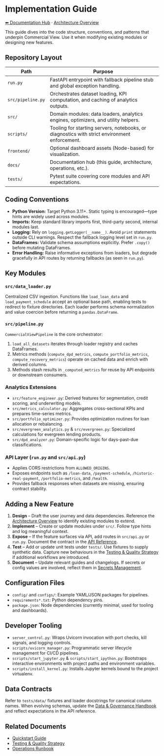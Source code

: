 # Implementation Guide

[⬅ Documentation Hub](index.md) · [Architecture Overview](architecture-overview.md)

This guide dives into the code structure, conventions, and patterns that underpin Commercial View. Use it when modifying existing modules or designing new features.

## Repository Layout

| Path | Purpose |
|------|---------|
| `run.py` | FastAPI entrypoint with fallback pipeline stub and global exception handling. |
| `src/pipeline.py` | Orchestrates dataset loading, KPI computation, and caching of analytics outputs. |
| `src/` | Domain modules: data loaders, analytics engines, optimizers, and utility helpers. |
| `scripts/` | Tooling for starting servers, notebooks, or diagnostics with strict environment enforcement. |
| `frontend/` | Optional dashboard assets (Node-based) for visualization. |
| `docs/` | Documentation hub (this guide, architecture, operations, etc.). |
| `tests/` | Pytest suite covering core modules and API expectations. |

## Coding Conventions

- **Python Version:** Target Python 3.11+. Static typing is encouraged—type hints are widely used across modules.
- **Imports:** Keep standard library imports first, third-party second, internal modules last.
- **Logging:** Rely on `logging.getLogger(__name__)`. Avoid `print` statements outside CLI warnings. Respect the fallback logging level set in `run.py`.
- **DataFrames:** Validate schema assumptions explicitly. Prefer `.copy()` before mutating DataFrames.
- **Error Handling:** Raise informative exceptions from loaders, but degrade gracefully in API routes by returning fallbacks (as seen in `run.py`).

## Key Modules

### `src/data_loader.py`

Centralized CSV ingestion. Functions like `load_loan_data` and `load_payment_schedule` accept an optional base path, enabling tests to redirect to fixture directories. Each loader performs schema normalization and value coercion before returning a `pandas.DataFrame`.

### `src/pipeline.py`

`CommercialViewPipeline` is the core orchestrator:

1. `load_all_datasets` iterates through loader registry and caches DataFrames.
2. Metrics methods (`compute_dpd_metrics`, `compute_portfolio_metrics`, `compute_recovery_metrics`) operate on cached data and enrich with derived columns.
3. Methods stash results in `_computed_metrics` for reuse by API endpoints or downstream consumers.

### Analytics Extensions

- `src/feature_engineer.py`: Derived features for segmentation, credit scoring, and underwriting models.
- `src/metrics_calculator.py`: Aggregates cross-sectional KPIs and prepares time-series metrics.
- `src/portfolio_optimizer.py`: Provides optimization routines for loan allocation or rebalancing.
- `src/evergreen_analytics.py` & `src/evergreen.py`: Specialized calculations for evergreen lending products.
- `src/dpd_analyzer.py`: Domain-specific logic for days-past-due classifications.

### API Layer (`run.py` and `src/api.py`)

- Applies CORS restrictions from `ALLOWED_ORIGINS`.
- Exposes endpoints such as `/loan-data`, `/payment-schedule`, `/historic-real-payment`, `/portfolio-metrics`, and `/health`.
- Provides fallback responses when datasets are missing, ensuring contract stability.

## Adding a New Feature

1. **Design** – Draft the user journey and data dependencies. Reference the [Architecture Overview](architecture-overview.md) to identify existing modules to extend.
2. **Implement** – Create or update modules under `src/`. Follow type hints and log meaningful context.
3. **Expose** – If the feature surfaces via API, add routes in `src/api.py` or `run.py`. Document the contract in the [API Reference](api-reference.md).
4. **Test** – Add or update unit tests under `tests/`. Use fixtures to supply synthetic data. Capture new behaviours in the [Testing & Quality Strategy](testing-and-quality.md) if additional workflows are introduced.
5. **Document** – Update relevant guides and changelogs. If secrets or config values are involved, reflect them in [Secrets Management](secrets-management.md).

## Configuration Files

- `config/` and `configs/`: Example YAML/JSON packages for pipelines.
- `requirements*.txt`: Python dependency pins.
- `package.json`: Node dependencies (currently minimal, used for tooling and dashboards).

## Developer Tooling

- `server_control.py`: Wraps Uvicorn invocation with port checks, kill signals, and logging controls.
- `scripts/uvicorn_manager.py`: Programmatic server lifecycle management for CI/CD pipelines.
- `scripts/start_jupyter.py` & `scripts/start_ipython.py`: Bootstraps interactive environments with project paths and environment variables.
- `scripts/install_kernel.py`: Installs Jupyter kernels bound to the project virtualenv.

## Data Contracts

Refer to `tests/data/` fixtures and loader docstrings for canonical column names. When evolving schemas, update the [Data & Governance Handbook](data-governance.md) and reflect expectations in the API reference.

## Related Documents

- [Quickstart Guide](quickstart.md)
- [Testing & Quality Strategy](testing-and-quality.md)
- [Operations Runbook](operations-runbook.md)
